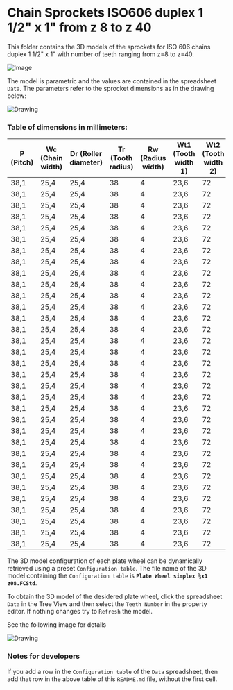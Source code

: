 # Chain Sprockets ISO606 duplex 1 1/2" x 1" from z 8 to z 40

This folder contains the 3D models of the sprockets for ISO 606 chains duplex 1 1/2" x 1" with number of teeth ranging from z=8 to z=40.

![Image](screenshot.png "Sprocket Duplex")

The model is parametric and the values are contained in the spreadsheet `Data`.
The parameters refer to the sprocket dimensions as in the drawing below:

![Drawing](drawing.png "Drawing")

### Table of dimensions in millimeters:

P (Pitch)|Wc (Chain width)|Dr (Roller diameter)|Tr (Tooth radius)|Rw (Radius width)|Wt1 (Tooth width 1)|Wt2 (Tooth width 2)|z (Number of teeth)|De (External Diameter)|Dp (pitch diameter)|d (Hub diameter)|D (Hole diameter)|H (Total height)
---|---|---|---|---|---|---|---|---|---|---|---|---
38,1|25,4|25,4|38|4|23,6|72|8|115|99,55|58|25|95
38,1|25,4|25,4|38|4|23,6|72|9|126,4|111,4|70|25|95
38,1|25,4|25,4|38|4|23,6|72|10|138|123,29|80|25|95
38,1|25,4|25,4|38|4|23,6|72|11|150|135,21|90|25|100
38,1|25,4|25,4|38|4|23,6|72|12|162|147,22|102|25|100
38,1|25,4|25,4|38|4|23,6|72|13|174,2|159,18|114|25|100
38,1|25,4|25,4|38|4|23,6|72|14|186,2|171,22|128|25|100
38,1|25,4|25,4|38|4|23,6|72|15|198,2|183,26|140|25|100
38,1|25,4|25,4|38|4|23,6|72|16|210,3|195,3|140|25|100
38,1|25,4|25,4|38|4|23,6|72|17|222,3|207,34|150|25|100
38,1|25,4|25,4|38|4|23,6|72|18|234,3|219,42|160|25|100
38,1|25,4|25,4|38|4|23,6|72|19|246,5|231,49|160|25|100
38,1|25,4|25,4|38|4|23,6|72|20|258,6|243,57|160|25|100
38,1|25,4|25,4|38|4|23,6|72|21|270,6|255,65|160|25|100
38,1|25,4|25,4|38|4|23,6|72|22|282,7|267,73|160|25|100
38,1|25,4|25,4|38|4|23,6|72|23|294,8|279,8|160|25|100
38,1|25,4|25,4|38|4|23,6|72|24|306,8|291,88|160|25|100
38,1|25,4|25,4|38|4|23,6|72|25|319|304|160|25|100
38,1|25,4|25,4|38|4|23,6|72|26|331|316,08|160|30|100
38,1|25,4|25,4|38|4|23,6|72|27|343,2|328,19|160|30|100
38,1|25,4|25,4|38|4|23,6|72|28|355,2|340,27|160|30|100
38,1|25,4|25,4|38|4|23,6|72|29|367,3|352,38|160|30|100
38,1|25,4|25,4|38|4|23,6|72|30|379,5|364,5|160|30|100
38,1|25,4|25,4|38|4|23,6|72|31|391,6|376,62|170|30|100
38,1|25,4|25,4|38|4|23,6|72|32|403,7|388,69|170|30|100
38,1|25,4|25,4|38|4|23,6|72|33|415,8|400,81|170|30|100
38,1|25,4|25,4|38|4|23,6|72|34|427,8|412,93|170|30|100
38,1|25,4|25,4|38|4|23,6|72|35|440|425,04|170|30|100
38,1|25,4|25,4|38|4|23,6|72|36|452|437,16|170|30|100
38,1|25,4|25,4|38|4|23,6|72|37|464,2|449,27|170|30|100
38,1|25,4|25,4|38|4|23,6|72|38|476,2|461,39|170|30|100
38,1|25,4|25,4|38|4|23,6|72|39|488,5|473,5|170|30|100
38,1|25,4|25,4|38|4|23,6|72|40|500,6|485,62|170|30|100

The 3D model configuration of each plate wheel can be dynamically retrieved using a preset `Configuration table`.
The file name of the 3D model containing the `Configuration table` is **`Plate Wheel simplex ½x1 z08.FCStd`**.

To obtain the 3D model of the desidered plate wheel, click the spreadsheet `Data` in the Tree View and then select the `Teeth Number` in the property editor. If nothing changes try to `Refresh` the model.

See the following image for details

![Drawing](https://github.com/FreeCAD/FreeCAD-library/raw/master/Mechanical%20Parts/Chains/Plate%20Wheel/ISO%20606/Simplex%201%20½%20x%201/configuration.png)

### Notes for developers
If you add a row in the `Configuration table` of the `Data` spreadsheet, then add that row in the above table of this `README.md` file, without the first cell.